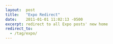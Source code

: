 ```yaml
---
layout:  post
title:   "Expo Redirect"
date:    2011-01-01 11:02:13 -0500
excerpt: redirect to all Expo posts' new home
redirect_to:
  - /tag/expo/
---
```

